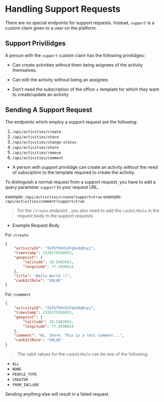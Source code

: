 # Handling Support Requests

There are no special endpoints for support requests. Instead, `support` is a custom claim given to a user on the platform.

## Support Privilidges

A person with the `support` custom claim has the following privilidges:

* Can create activities without them being asignees of the activity themselves.

* Can edit the activity without being an assignee.

* Don't need the subscription of the office + template for which they want to create/update an activity.

## Sending A Support Request

The endpoints which employ a support request are the following:

1. `/api/activities/create`
2. `/api/activities/share`
3. `/api/activities/change-status`
4. `/api/activities/share`
5. `/api/activities/remove`
6. `/api/activities/comment`

* A person with support privilidge can create an activity without the need of subsciption to the template required to create the activity.

To distinguish a normal request from a support request, you have to add a query parameter `support` to your request URL.

*example*: `/api/activities/create?support=true`
*example*: `/api/activities/comment?support=true`

> For the `/create` endpoint , you also need to add the `canEditRule` in the request body in the support requests.

* Example Request Body

For `/create`

```json
{
    "activityId": "IG7kfhUnS2FqSe9qDuyj",
    "timestamp": 1528175958053,
    "geopoint": {
        "latitude": 28.5482662,
        "longitude": 77.2030614
    },
    "title": "Hello World :)",
    "canEditRule": "VALUE"
}
```

For `/comment`

```json
{
    "activityId": "IG7kfhUnS2FqSe9qDuyj",
    "timestamp": 1528175958053,
    "geopoint": {
        "latitude": 28.5482662,
        "longitude": 77.2030614
    },
    "comment": "Hi, there. This is a test comment...",
    "canEditRule": "VALUE"
}
```

> The valid values for the `canEditRule` can be one of the following:

* `ALL`
* `NONE`
* `PEOPLE_TYPE`
* `CREATOR`
* `FROM_INCLUDE`

Sending anything else will result in a failed request.
